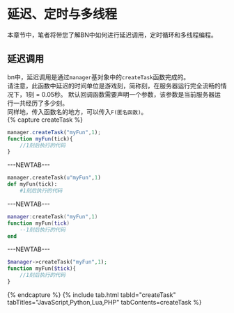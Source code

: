 # 延迟、定时与多线程  
本章节中，笔者将带您了解BN中如何进行延迟调用，定时循环和多线程编程。  

## 延迟调用  
bn中，延迟调用是通过`manager`基对象中的`createTask`函数完成的。  
请注意，此函数中延迟的时间单位是游戏刻，简称刻，在服务器运行完全流畅的情况下，1刻 = 0.05秒。 
默认回调函数需要声明一个参数，该参数是当前服务器运行一共经历了多少刻。  
同样地，传入函数名的地方，可以传入`F(匿名函数)`。  
{% capture createTask %}
```javascript
manager.createTask("myFun",1);
function myFun(tick){
    //1刻后执行的代码
}
```
---NEWTAB---
```python
manager.createTask(u"myFun",1)
def myFun(tick):
    #1刻后执行的代码
```
---NEWTAB---
```lua
manager:createTask("myFun",1)
function myFun(tick)
    --1刻后执行的代码
end
```
---NEWTAB---
```php
$manager->createTask("myFun",1);
function myFun($tick){
    //1刻后执行的代码
}
```
{% endcapture %}
{% include tab.html tabId="createTask" tabTitles="JavaScript,Python,Lua,PHP" tabContents=createTask %}